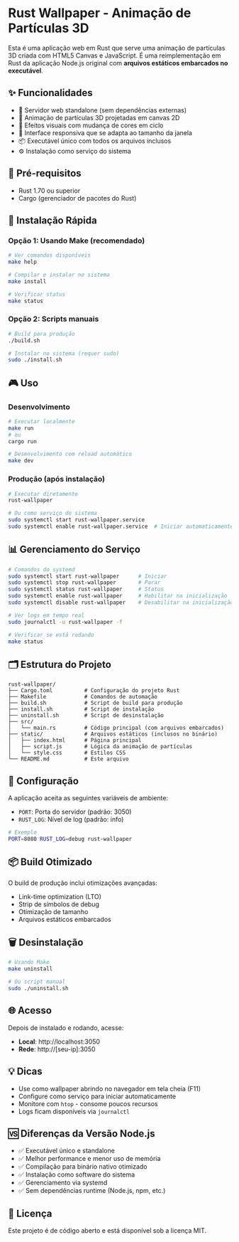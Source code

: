 # Rust Wallpaper - Animação de Partículas 3D

Esta é uma aplicação web em Rust que serve uma animação de partículas 3D criada com HTML5 Canvas e JavaScript. É uma reimplementação em Rust da aplicação Node.js original com **arquivos estáticos embarcados no executável**.

## ✨ Funcionalidades

- 🚀 Servidor web standalone (sem dependências externas)
- 🎨 Animação de partículas 3D projetadas em canvas 2D
- 🌈 Efeitos visuais com mudança de cores em ciclo
- 📱 Interface responsiva que se adapta ao tamanho da janela
- 📦 Executável único com todos os arquivos inclusos
- ⚙️ Instalação como serviço do sistema

## 🔧 Pré-requisitos

- Rust 1.70 ou superior
- Cargo (gerenciador de pacotes do Rust)

## 🚀 Instalação Rápida

### Opção 1: Usando Make (recomendado)
```bash
# Ver comandos disponíveis
make help

# Compilar e instalar no sistema
make install

# Verificar status
make status
```

### Opção 2: Scripts manuais
```bash
# Build para produção
./build.sh

# Instalar no sistema (requer sudo)
sudo ./install.sh
```

## 🎮 Uso

### Desenvolvimento
```bash
# Executar localmente
make run
# ou
cargo run

# Desenvolvimento com reload automático
make dev
```

### Produção (após instalação)
```bash
# Executar diretamente
rust-wallpaper

# Ou como serviço do sistema
sudo systemctl start rust-wallpaper.service
sudo systemctl enable rust-wallpaper.service  # Iniciar automaticamente
```

## 📊 Gerenciamento do Serviço

```bash
# Comandos do systemd
sudo systemctl start rust-wallpaper      # Iniciar
sudo systemctl stop rust-wallpaper       # Parar
sudo systemctl status rust-wallpaper     # Status
sudo systemctl enable rust-wallpaper     # Habilitar na inicialização
sudo systemctl disable rust-wallpaper    # Desabilitar na inicialização

# Ver logs em tempo real
sudo journalctl -u rust-wallpaper -f

# Verificar se está rodando
make status
```

## 🗂️ Estrutura do Projeto

```
rust-wallpaper/
├── Cargo.toml          # Configuração do projeto Rust
├── Makefile            # Comandos de automação
├── build.sh            # Script de build para produção
├── install.sh          # Script de instalação
├── uninstall.sh        # Script de desinstalação
├── src/
│   └── main.rs         # Código principal (com arquivos embarcados)
├── static/             # Arquivos estáticos (inclusos no binário)
│   ├── index.html      # Página principal
│   ├── script.js       # Lógica da animação de partículas
│   └── style.css       # Estilos CSS
└── README.md           # Este arquivo
```

## 🔧 Configuração

A aplicação aceita as seguintes variáveis de ambiente:

- `PORT`: Porta do servidor (padrão: 3050)
- `RUST_LOG`: Nível de log (padrão: info)

```bash
# Exemplo
PORT=8080 RUST_LOG=debug rust-wallpaper
```

## 📦 Build Otimizado

O build de produção inclui otimizações avançadas:
- Link-time optimization (LTO)
- Strip de símbolos de debug
- Otimização de tamanho
- Arquivos estáticos embarcados

## 🗑️ Desinstalação

```bash
# Usando Make
make uninstall

# Ou script manual
sudo ./uninstall.sh
```

## 🌐 Acesso

Depois de instalado e rodando, acesse:
- **Local**: http://localhost:3050
- **Rede**: http://[seu-ip]:3050

## 💡 Dicas

- Use como wallpaper abrindo no navegador em tela cheia (F11)
- Configure como serviço para iniciar automaticamente
- Monitore com `htop` - consome poucos recursos
- Logs ficam disponíveis via `journalctl`

## 🆚 Diferenças da Versão Node.js

- ✅ Executável único e standalone
- ✅ Melhor performance e menor uso de memória
- ✅ Compilação para binário nativo otimizado
- ✅ Instalação como software do sistema
- ✅ Gerenciamento via systemd
- ✅ Sem dependências runtime (Node.js, npm, etc.)

## 📜 Licença

Este projeto é de código aberto e está disponível sob a licença MIT.
